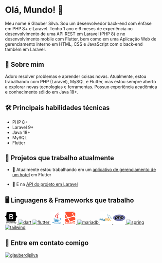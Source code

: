 # Olá, Mundo! 👋
Meu nome é Glauber Silva. Sou um desenvolvedor back-end com ênfase em PHP 8+ e Laravel.
Tenho 1 ano e 6 meses de experiência no desenvolvimento de uma API REST em Laravel (PHP 8) e no desenvolvimento mobile com Flutter, bem como em uma Aplicação Web de gerenciamento interno em HTML, CSS e JavaScript com o back-end também em Laravel.

## 🚀 Sobre mim
Adoro resolver problemas e aprender coisas novas. Atualmente, estou trabalhando com PHP (Laravel), MySQL e Flutter, mas estou sempre aberto a explorar novas tecnologias e ferramentas. Possuo experiência acadêmica e conhecimento sólido em Java 18+.

## 🛠️ Principais habilidades técnicas
- PHP 8+
- Laravel 9+
- Java 18+
- MySQL
- Flutter

## 🏢 Projetos que trabalho atualmente
- 📲 Atualmente estou trabalhando em um [aplicativo de gerenciamento de um hotel](https://github.com/glauberdeyvisonjs/HotelFaker-Flutter) em Flutter

- 💾 E na [API do projeto em Laravel](https://github.com/glauberdeyvisonjs/HotelFaker-API)

## 🖥️ Linguagens & Frameworks que trabalho
<p align="left"> <a href="https://getbootstrap.com" target="_blank" rel="noreferrer"> <img src="https://raw.githubusercontent.com/devicons/devicon/master/icons/bootstrap/bootstrap-plain-wordmark.svg" alt="bootstrap" width="40" height="40"/> </a> <a href="https://dart.dev" target="_blank" rel="noreferrer"> <img src="https://www.vectorlogo.zone/logos/dartlang/dartlang-icon.svg" alt="dart" width="40" height="40"/> </a> <a href="https://flutter.dev" target="_blank" rel="noreferrer"> <img src="https://www.vectorlogo.zone/logos/flutterio/flutterio-icon.svg" alt="flutter" width="40" height="40"/> </a> <a href="https://www.java.com" target="_blank" rel="noreferrer"> <img src="https://raw.githubusercontent.com/devicons/devicon/master/icons/java/java-original.svg" alt="java" width="40" height="40"/> </a> <a href="https://laravel.com/" target="_blank" rel="noreferrer"> <img src="https://raw.githubusercontent.com/devicons/devicon/master/icons/laravel/laravel-plain-wordmark.svg" alt="laravel" width="40" height="40"/> </a> <a href="https://mariadb.org/" target="_blank" rel="noreferrer"> <img src="https://www.vectorlogo.zone/logos/mariadb/mariadb-icon.svg" alt="mariadb" width="40" height="40"/> </a> <a href="https://www.mysql.com/" target="_blank" rel="noreferrer"> <img src="https://raw.githubusercontent.com/devicons/devicon/master/icons/mysql/mysql-original-wordmark.svg" alt="mysql" width="40" height="40"/> </a> <a href="https://www.php.net" target="_blank" rel="noreferrer"> <img src="https://raw.githubusercontent.com/devicons/devicon/master/icons/php/php-original.svg" alt="php" width="40" height="40"/> </a> <a href="https://spring.io/" target="_blank" rel="noreferrer"> <img src="https://www.vectorlogo.zone/logos/springio/springio-icon.svg" alt="spring" width="40" height="40"/> </a> <a href="https://tailwindcss.com/" target="_blank" rel="noreferrer"> <img src="https://www.vectorlogo.zone/logos/tailwindcss/tailwindcss-icon.svg" alt="tailwind" width="40" height="40"/> </a> </p>

## 📩 Entre em contato comigo
<p align="left">
<a href="https://linkedin.com/in/glauberdjsilva" target="_blank"><img align="center" src="https://raw.githubusercontent.com/rahuldkjain/github-profile-readme-generator/master/src/images/icons/Social/linked-in-alt.svg" alt="glauberdjsilva" height="30" width="40" /></a>
</p>

